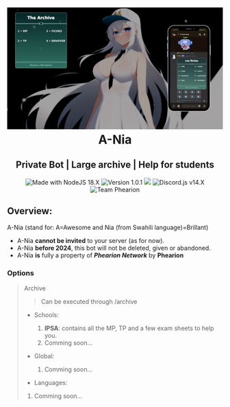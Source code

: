 

<h1 align="center"> 
  <br>
    <img src="ania.readme.png"></img>
  <br>
    A-Nia 
  <br>
</h1>

<h2 align="center"> 
  Private Bot | Large archive | Help for students
</h2>

<p align="center">

  <img src="https://img.shields.io/badge/Made%20With-Node%2018.X-brightgreen.svg?style=for-the-badge&logo=node.js" alt="Made with NodeJS 18.X">

  <img src="https://img.shields.io/badge/Version-1.0.0-orange.svg?style=for-the-badge&logo=github" alt="Version 1.0.1">

  <img src="https://img.shields.io/badge/deploy_to-OVHCloud-blue.svg?style=for-the-badge&logo=OVH">

  <img src="https://img.shields.io/badge/discord.js-v14.X-blue.svg?style=for-the-badge&logo=discord" alt="Discord.js v14.X">

  <img src="https://img.shields.io/badge/Team-Phearion-cyan.svg?style=for-the-badge" alt="Team Phearion">
</p>


## Overview:
A-Nia (stand for: A=Awesome and Nia (from Swahili language)=Brillant) 
- A-Nia **cannot be invited** to your server (as for now).
- A-Nia **before 2024**, this bot will not be deleted, given or abandoned.
- A-Nia **is** fully a property of ***Phearion Network*** by **Phearion**

### Options
> Archive 
>>Can be executed through /archive
> * Schools:
>   1. **IPSA**: contains all the MP, TP and a few exam sheets to help you.
>   2. Comming soon...
> 
> 
> * Global:
>   1. Comming soon...
> 
> 
> * Languages:
>  1. Comming soon...
